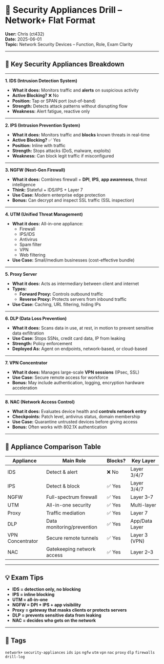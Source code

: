 # 🔐 Security Appliances Drill – Network+ Flat Format

**User:** Chris (ct432)  
**Date:** 2025-06-01  
**Topic:** Network Security Devices – Function, Role, Exam Clarity

---

## 🔧 Key Security Appliances Breakdown

---

**1. IDS (Intrusion Detection System)**  
- **What it does:** Monitors traffic and **alerts** on suspicious activity  
- **Active Blocking?** ❌ No  
- **Position:** Tap or SPAN port (out-of-band)  
- **Strength:** Detects attack patterns without disrupting flow  
- **Weakness:** Alert fatigue, reactive only

---

**2. IPS (Intrusion Prevention System)**  
- **What it does:** Monitors traffic and **blocks** known threats in real-time  
- **Active Blocking?** ✅ Yes  
- **Position:** Inline with traffic  
- **Strength:** Stops attacks (DoS, malware, exploits)  
- **Weakness:** Can block legit traffic if misconfigured

---

**3. NGFW (Next-Gen Firewall)**  
- **What it does:** Combines firewall + **DPI**, **IPS**, **app awareness**, threat intelligence  
- **Think:** Stateful + IDS/IPS + Layer 7  
- **Use Case:** Modern enterprise edge protection  
- **Bonus:** Can decrypt and inspect SSL traffic (SSL inspection)

---

**4. UTM (Unified Threat Management)**  
- **What it does:** All-in-one appliance:  
  - Firewall  
  - IPS/IDS  
  - Antivirus  
  - Spam filter  
  - VPN  
  - Web filtering  
- **Use Case:** Small/medium businesses (cost-effective bundle)

---

**5. Proxy Server**  
- **What it does:** Acts as intermediary between client and internet  
- **Types:**
  - **Forward Proxy:** Controls outbound traffic  
  - **Reverse Proxy:** Protects servers from inbound traffic  
- **Use Case:** Caching, URL filtering, hiding IPs

---

**6. DLP (Data Loss Prevention)**  
- **What it does:** Scans data in use, at rest, in motion to prevent sensitive data exfiltration  
- **Use Case:** Stops SSNs, credit card data, IP from leaking  
- **Strength:** Policy enforcement  
- **Deployed As:** Agent on endpoints, network-based, or cloud-based

---

**7. VPN Concentrator**  
- **What it does:** Manages large-scale **VPN sessions** (IPsec, SSL)  
- **Use Case:** Secure remote access for workforce  
- **Bonus:** May include authentication, logging, encryption hardware acceleration

---

**8. NAC (Network Access Control)**  
- **What it does:** Evaluates device health and **controls network entry**  
- **Checkpoints:** Patch level, antivirus status, domain membership  
- **Use Case:** Quarantine untrusted devices before giving access  
- **Bonus:** Often works with 802.1X authentication

---

## 🧠 Appliance Comparison Table

| Appliance        | Main Role                  | Blocks? | Key Layer     |
|------------------|----------------------------|---------|----------------|
| IDS              | Detect & alert             | ❌ No    | Layer 3/4/7    |
| IPS              | Detect & block             | ✅ Yes   | Layer 3/4/7    |
| NGFW             | Full-spectrum firewall     | ✅ Yes   | Layer 3–7      |
| UTM              | All-in-one security        | ✅ Yes   | Multi-layer    |
| Proxy            | Traffic mediation          | ✅ Yes   | Layer 7        |
| DLP              | Data monitoring/prevention | ✅ Yes   | App/Data Layer |
| VPN Concentrator | Secure remote tunnels      | ✅ Yes   | Layer 3 (VPN)  |
| NAC              | Gatekeeping network access | ✅ Yes   | Layer 2–3      |

---

## 💡 Exam Tips

- **IDS = detection only, no blocking**
- **IPS = inline blocking**
- **UTM = all-in-one**
- **NGFW = DPI + IPS + app visibility**
- **Proxy = gateway that masks clients or protects servers**
- **DLP = prevents sensitive data from leaking**
- **NAC = decides who gets on the network**

---

## 📁 Tags  
`network+` `security-appliances` `ids` `ips` `ngfw` `utm` `vpn` `nac` `proxy` `dlp` `firewalls` `drill-log`
